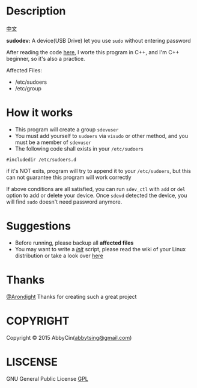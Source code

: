 # Description
[中文](./README.md)

**sudodev:** A device(USB Drive) let you use `sudo` without entering password

After reading the code [here](https://github.com/Arondight/sudodev), I worte this program in C++, and I'm C++ beginner, so it's also a practice.

Affected Files:
- /etc/sudoers
- /etc/group

# How it works
- This program will create a group `sdevuser`
- You must add yourself to `sudoers` via `visudo` or other method, and you must be a member of `sdevuser`
- The following code shall exists in your `/etc/sudoers`
```plain
#includedir /etc/sudoers.d
```
if it's NOT exits, program will try to append it to your `/etc/sudoers`, but this can not guarantee this program will work correctly

If above conditions are all satisfied, you can run `sdev_ctl` with `add` or `del` option to add or delete your device. Once `sdevd` detected the device, you will find `sudo` doesn't need password anymore.

# Suggestions
- Before running, please backup all **affected files**
- You may want to  write a *[init](https://en.wikipedia.org/wiki/Init)* script, please read the wiki of your Linux distribution or take a look over [here](https://github.com/Arondight/sudodev/tree/master/init)

# Thanks
[@Arondight](https://github.com/Arondight) Thanks for creating such a great project

# COPYRIGHT
Copyright © 2015 AbbyCin(abbytsing@gmail.com)   
# LISCENSE 
GNU General Public License [GPL](./LICENSE)
